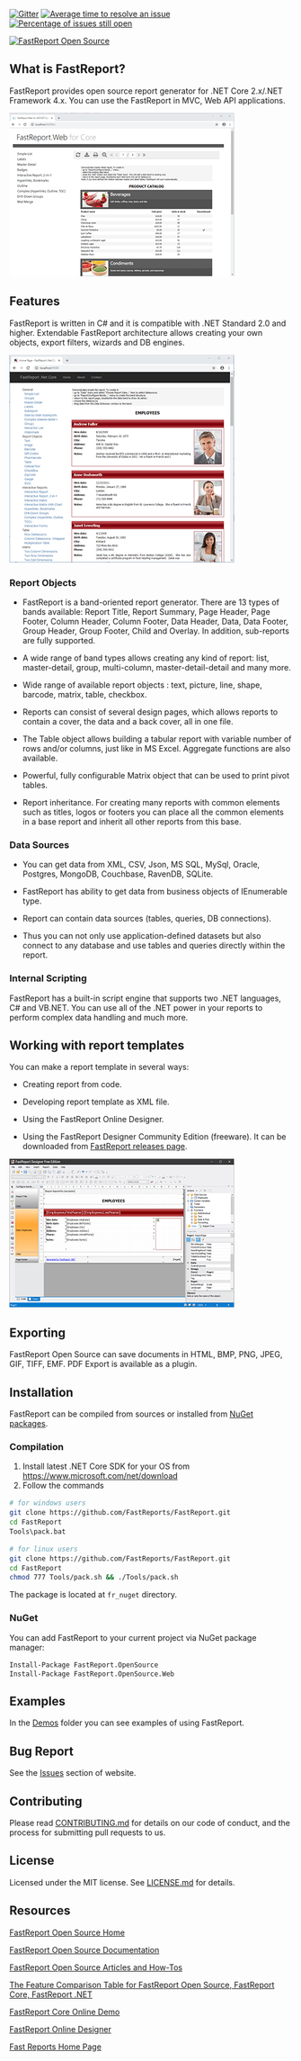 [![Gitter](https://badges.gitter.im/FastReports/FastReport.svg)](https://gitter.im/FastReports/FastReport?utm_source=badge&utm_medium=badge&utm_campaign=pr-badge) [![Average time to resolve an issue](http://isitmaintained.com/badge/resolution/FastReports/FastReport.svg)](http://isitmaintained.com/project/FastReports/FastReport "Average time to resolve an issue") [![Percentage of issues still open](http://isitmaintained.com/badge/open/FastReports/FastReport.svg)](http://isitmaintained.com/project/FastReports/FastReport "Percentage of issues still open")

[![FastReport Open Source](https://fastreports.github.io/FastReport.Documentation/images/fros-youtube-title.jpg)](https://youtu.be/Js78gl_xAOU)

## What is FastReport?

FastReport provides open source report generator for .NET Core 2.x/.NET Framework 4.x. You can use the FastReport in MVC, Web API applications.

[![Image of FastReport](https://raw.githubusercontent.com/FastReports/FastReport.Documentation/master/images/FastReport-screenshot2-small.png)](https://raw.githubusercontent.com/FastReports/FastReport.Documentation/master/images/FastReport-screenshot2.png)

## Features

FastReport is written in C# and it is compatible with .NET Standard 2.0 and higher. Extendable FastReport architecture allows creating your own objects, export filters, wizards and DB engines.

[![Image of FastReport](https://raw.githubusercontent.com/FastReports/FastReport.Documentation/master/images/FastReport-screenshot1-small.png)](https://raw.githubusercontent.com/FastReports/FastReport.Documentation/master/images/FastReport-screenshot1.png)

### Report Objects

- FastReport is a band-oriented report generator. There are 13 types of bands available: Report Title, Report Summary, Page Header, Page Footer, Column Header, Column Footer, Data Header, Data, Data Footer, Group Header, Group Footer, Child and Overlay. In addition, sub-reports are fully supported. 

- A wide range of band types allows creating any kind of report: list, master-detail, group, multi-column, master-detail-detail and many more.

- Wide range of available report objects : text, picture, line, shape, barcode, matrix, table, checkbox.

- Reports can consist of several design pages, which allows reports to contain a cover, the data and a back cover, all in one file.

- The Table object allows building a tabular report with variable number of rows and/or columns, just like in MS Excel. Aggregate functions are also available.

- Powerful, fully configurable Matrix object that can be used to print pivot tables.

- Report inheritance. For creating many reports with common elements such as titles, logos or footers you can place all the common elements in a base report and inherit all other reports from this base.

### Data Sources

- You can get data from XML, CSV, Json, MS SQL, MySql, Oracle, Postgres, MongoDB, Couchbase, RavenDB, SQLite.

- FastReport has ability to get data from business objects of IEnumerable type. 

- Report can contain data sources (tables, queries, DB connections). 

- Thus you can not only use application-defined datasets but also connect to any database and use tables and queries directly within the report.

### Internal Scripting

FastReport has a built-in script engine that supports two .NET languages, C# and VB.NET. You can use all of the .NET power in your reports to perform complex data handling and much more.

## Working with report templates

You can make a report template in several ways:

- Creating report from code.

- Developing report template as XML file.

- Using the FastReport Online Designer.

- Using the FastReport Designer Community Edition (freeware). It can be downloaded from [FastReport releases page](https://github.com/xshiiiidev/FastReport/releases).

[![Image of FastReport](https://raw.githubusercontent.com/FastReports/FastReport.Documentation/master/images/FastReport-screenshot3-small.png)](https://raw.githubusercontent.com/FastReports/FastReport.Documentation/master/images/FastReport-screenshot3.png)

## Exporting

FastReport Open Source can save documents in HTML, BMP, PNG, JPEG, GIF, TIFF, EMF. PDF Export is available as a plugin.

## Installation

FastReport can be compiled from sources or installed from [NuGet packages](https://www.nuget.org/profiles/FastReports).

### Compilation

1. Install latest .NET Core SDK for your OS from https://www.microsoft.com/net/download
2. Follow the commands

```sh
# for windows users
git clone https://github.com/FastReports/FastReport.git
cd FastReport
Tools\pack.bat
```

```sh
# for linux users
git clone https://github.com/FastReports/FastReport.git
cd FastReport
chmod 777 Tools/pack.sh && ./Tools/pack.sh
```

The package is located at `fr_nuget` directory.

### NuGet

You can add FastReport to your current project via NuGet package manager:
```
Install-Package FastReport.OpenSource
Install-Package FastReport.OpenSource.Web
```

## Examples

In the [Demos](https://github.com/FastReports/FastReport/tree/master/Demos) folder you can see examples of using FastReport.

## Bug Report

See the [Issues](https://github.com/FastReports/FastReport/issues) section of website.

## Contributing

Please read [CONTRIBUTING.md](CONTRIBUTING.md) for details on our code of conduct, and the process for submitting pull requests to us.

## License

Licensed under the MIT license. See [LICENSE.md](LICENSE.md) for details.

## Resources

[FastReport Open Source Home](https://github.com/FastReports/FastReport "Click for visiting the FastReport Open Source GitHub")

[FastReport Open Source Documentation](https://fastreports.github.io/FastReport.Documentation/)

[FastReport Open Source Articles and How-Tos](https://fropensource.blogspot.com/)

[The Feature Comparison Table for FastReport Open Source, FastReport Core, FastReport .NET](https://fastreports.github.io/FastReport.Documentation/COMPARISON.html "FastReport Open Source vs FastReport Core vs FastReport .NET")

[FastReport Core Online Demo](https://www.fast-report.com:2018 "Click to view FastReport Online Demo")

[FastReport Online Designer](https://www.fast-report.com/en/product/fast-report-online-designer/ "Click to view FastReport Online Designer Home Page")

[Fast Reports Home Page](https://www.fast-report.com "Click for visiting the Fast Reports Home Page")

